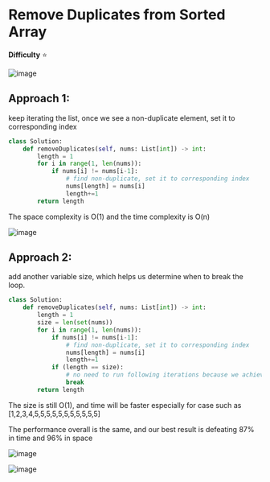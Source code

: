 # Remove Duplicates from Sorted Array

**Difficulty** :star:

![image](https://user-images.githubusercontent.com/53313027/168874763-4271828e-1d97-4aa0-9a39-6bcaa2c2ad9f.png)

## Approach 1:

keep iterating the list, once we see a non-duplicate element, set it to corresponding index

``` python
class Solution:
    def removeDuplicates(self, nums: List[int]) -> int:
        length = 1
        for i in range(1, len(nums)):
            if nums[i] != nums[i-1]:
                # find non-duplicate, set it to corresponding index
                nums[length] = nums[i]
                length+=1
        return length
```

The space complexity is O(1) and the time complexity is O(n)

![image](https://user-images.githubusercontent.com/53313027/168444951-c0cc0bac-1ffa-4f78-91c5-82cd019bc194.png)

## Approach 2:

add another variable size, which helps us determine when to break the loop.

``` python
class Solution:
    def removeDuplicates(self, nums: List[int]) -> int:
        length = 1
        size = len(set(nums))
        for i in range(1, len(nums)):
            if nums[i] != nums[i-1]:
                # find non-duplicate, set it to corresponding index
                nums[length] = nums[i]
                length+=1
            if (length == size):
                # no need to run following iterations because we achieved size
                break
        return length
```

The size is still O(1), and time will be faster especially for case such as [1,2,3,4,5,5,5,5,5,5,5,5,5,5,5]



The performance overall is the same, and our best result is defeating 87% in time and 96% in space

![image](https://user-images.githubusercontent.com/53313027/168875368-c79538a0-7ce3-4f07-9350-31bf65a347c2.png)

![image](https://user-images.githubusercontent.com/53313027/168875286-c1c1c4d5-e4b1-4f42-842b-46ff3a00a696.png)





